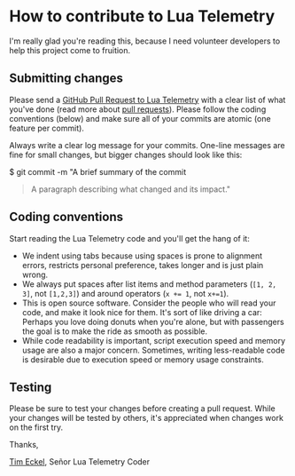 # How to contribute to Lua Telemetry

I'm really glad you're reading this, because I need volunteer developers to help this project come to fruition.

## Submitting changes

Please send a [GitHub Pull Request to Lua Telemetry](https://github.com/iNavFlight/LuaTelemetry/pull/new/master) with a clear list of what you've done (read more about [pull requests](https://help.github.com/articles/about-pull-requests/)). Please follow the coding conventions (below) and make sure all of your commits are atomic (one feature per commit).

Always write a clear log message for your commits. One-line messages are fine for small changes, but bigger changes should look like this:

  $ git commit -m "A brief summary of the commit
  >
  > A paragraph describing what changed and its impact."

## Coding conventions

Start reading the Lua Telemetry code and you'll get the hang of it:

* We indent using tabs because using spaces is prone to alignment errors, restricts personal preference, takes longer and is just plain wrong.
* We always put spaces after list items and method parameters (`[1, 2, 3]`, not `[1,2,3]`) and around operators (`x += 1`, not `x+=1`).
* This is open source software. Consider the people who will read your code, and make it look nice for them. It's sort of like driving a car: Perhaps you love doing donuts when you're alone, but with passengers the goal is to make the ride as smooth as possible.
* While code readability is important, script execution speed and memory usage are also a major concern.  Sometimes, writing less-readable code is desirable due to execution speed or memory usage constraints.

## Testing

Please be sure to test your changes before creating a pull request. While your changes will be tested by others, it's appreciated when changes work on the first try.

Thanks,

[Tim Eckel](https://github.com/teckel12), Señor Lua Telemetry Coder
